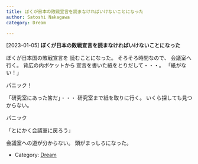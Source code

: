 ```yaml
---
title: ぼくが日本の敗戦宣言を読まなければいけないことになった
author: Satoshi Nakagawa
category: Dream

---
```


[2023-01-05] **ぼくが日本の敗戦宣言を読まなければいけないことになった** 

 ぼくが日本国の敗戦宣言を
読むことになった。
そろそろ時間なので、
会議室へ行く。
背広の内ポケットから
宣言を書いた紙をとりだして・・・。
「紙がない！」

 パニック！

 「研究室にあった筈だ」・・・
研究室まで紙を取りに行く。
いくら探しても見つからない。

 パニック

 「とにかく会議室に戻ろう」

 会議室への道が分からない。
頭がまっしろになった。

- Category: [Dream](https://merapano.github.io/categories.html#Dream)

